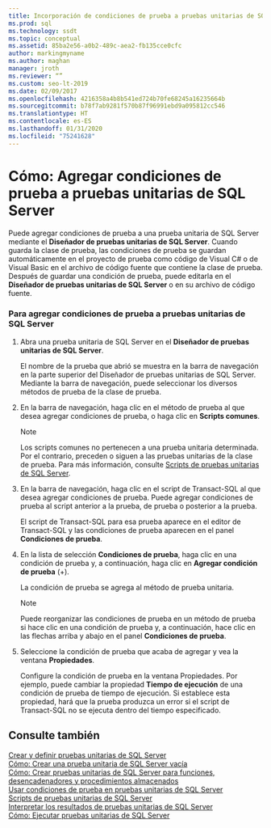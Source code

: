 ```yaml
---
title: Incorporación de condiciones de prueba a pruebas unitarias de SQL Server
ms.prod: sql
ms.technology: ssdt
ms.topic: conceptual
ms.assetid: 85ba2e56-a0b2-489c-aea2-fb135cce0cfc
author: markingmyname
ms.author: maghan
manager: jroth
ms.reviewer: “”
ms.custom: seo-lt-2019
ms.date: 02/09/2017
ms.openlocfilehash: 4216358a4b8b541ed724b70fe68245a16235664b
ms.sourcegitcommit: b78f7ab9281f570b87f96991ebd9a095812cc546
ms.translationtype: HT
ms.contentlocale: es-ES
ms.lasthandoff: 01/31/2020
ms.locfileid: "75241628"
---
```

# <a name="how-to-add-test-conditions-to-sql-server-unit-tests"></a>Cómo: Agregar condiciones de prueba a pruebas unitarias de SQL Server

Puede agregar condiciones de prueba a una prueba unitaria de SQL Server mediante el **Diseñador de pruebas unitarias de SQL Server**. Cuando guarda la clase de prueba, las condiciones de prueba se guardan automáticamente en el proyecto de prueba como código de Visual C\# o de Visual Basic en el archivo de código fuente que contiene la clase de prueba. Después de guardar una condición de prueba, puede editarla en el **Diseñador de pruebas unitarias de SQL Server** o en su archivo de código fuente.  
  
### <a name="to-add-test-conditions-to-a-sql-server-unit-test"></a>Para agregar condiciones de prueba a pruebas unitarias de SQL Server  
  
1.  Abra una prueba unitaria de SQL Server en el **Diseñador de pruebas unitarias de SQL Server**.  
  
    El nombre de la prueba que abrió se muestra en la barra de navegación en la parte superior del Diseñador de pruebas unitarias de SQL Server. Mediante la barra de navegación, puede seleccionar los diversos métodos de prueba de la clase de prueba.  
  
2.  En la barra de navegación, haga clic en el método de prueba al que desea agregar condiciones de prueba, o haga clic en **Scripts comunes**.  
  
    > [!NOTE]  
    > Los scripts comunes no pertenecen a una prueba unitaria determinada. Por el contrario, preceden o siguen a las pruebas unitarias de la clase de prueba. Para más información, consulte [Scripts de pruebas unitarias de SQL Server](../ssdt/scripts-in-sql-server-unit-tests.md).  
  
3.  En la barra de navegación, haga clic en el script de Transact\-SQL al que desea agregar condiciones de prueba. Puede agregar condiciones de prueba al script anterior a la prueba, de prueba o posterior a la prueba.  
  
    El script de Transact\-SQL para esa prueba aparece en el editor de Transact\-SQL y las condiciones de prueba aparecen en el panel **Condiciones de prueba**.  
  
4.  En la lista de selección **Condiciones de prueba**, haga clic en una condición de prueba y, a continuación, haga clic en **Agregar condición de prueba** (+).  
  
    La condición de prueba se agrega al método de prueba unitaria.  
  
    > [!NOTE]  
    > Puede reorganizar las condiciones de prueba en un método de prueba si hace clic en una condición de prueba y, a continuación, hace clic en las flechas arriba y abajo en el panel **Condiciones de prueba**.  
  
5.  Seleccione la condición de prueba que acaba de agregar y vea la ventana **Propiedades**.  
  
    Configure la condición de prueba en la ventana Propiedades. Por ejemplo, puede cambiar la propiedad **Tiempo de ejecución** de una condición de prueba de tiempo de ejecución. Si establece esta propiedad, hará que la prueba produzca un error si el script de Transact\-SQL no se ejecuta dentro del tiempo especificado.  
  
## <a name="see-also"></a>Consulte también  
[Crear y definir pruebas unitarias de SQL Server](../ssdt/creating-and-defining-sql-server-unit-tests.md)  
[Cómo: Crear una prueba unitaria de SQL Server vacía](../ssdt/how-to-create-an-empty-sql-server-unit-test.md)  
[Cómo: Crear pruebas unitarias de SQL Server para funciones, desencadenadores y procedimientos almacenados](../ssdt/how-to-create-unit-tests-for-functions-triggers-stored-procedures.md)  
[Usar condiciones de prueba en pruebas unitarias de SQL Server](../ssdt/using-test-conditions-in-sql-server-unit-tests.md)  
[Scripts de pruebas unitarias de SQL Server](../ssdt/scripts-in-sql-server-unit-tests.md)  
[Interpretar los resultados de pruebas unitarias de SQL Server](../ssdt/interpreting-sql-server-unit-test-results.md)  
[Cómo: Ejecutar pruebas unitarias de SQL Server](../ssdt/how-to-run-sql-server-unit-tests.md)  
  
